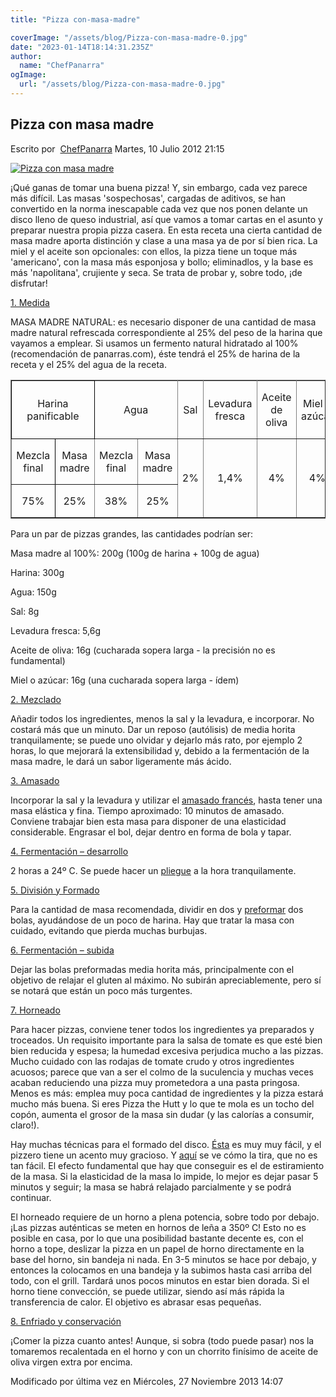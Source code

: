 ```yaml
---
title: "Pizza con-masa-madre"

coverImage: "/assets/blog/Pizza-con-masa-madre-0.jpg"
date: "2023-01-14T18:14:31.235Z"
author:
  name: "ChefPanarra"
ogImage:
  url: "/assets/blog/Pizza-con-masa-madre-0.jpg"
---
```


## Pizza con masa madre

Escrito por  [ChefPanarra](/web/20190104010434/http://www.panarras.com/index.php/home/recetas/panes-enriquecidos/itemlist/user/56-chefpanarra) Martes, 10 Julio 2012 21:15

[![Pizza con masa madre](https://web.archive.org/web/20190104010434im_/http://www.panarras.com/media/k2/items/cache/8fe3e0f34d3083cba6fe73d62a783d7f_L.jpg)](/web/20190104010434/http://www.panarras.com/media/k2/items/cache/8fe3e0f34d3083cba6fe73d62a783d7f_XL.jpg "Clic para vista previa de la imagen")

¡Qué ganas de tomar una buena pizza! Y, sin embargo, cada vez parece más difícil. Las masas 'sospechosas', cargadas de aditivos, se han convertido en la norma inescapable cada vez que nos ponen delante un disco lleno de queso industrial, así que vamos a tomar cartas en el asunto y preparar nuestra propia pizza casera. En esta receta una cierta cantidad de masa madre aporta distinción y clase a una masa ya de por sí bien rica. La miel y el aceite son opcionales: con ellos, la pizza tiene un toque más 'americano', con la masa más esponjosa y bollo; eliminadlos, y la base es más 'napolitana', crujiente y seca. Se trata de probar y, sobre todo, ¡de disfrutar!

[1\. Medida](/web/20190104010434/http://www.panarras.com/index.php/tecnica/las-fases-del-pan/medida)

MASA MADRE NATURAL: es necesario disponer de una cantidad de masa madre natural refrescada correspondiente al 25% del peso de la harina que vayamos a emplear. Si usamos un fermento natural hidratado al 100% (recomendación de panarras.com), éste tendrá el 25% de harina de la receta y el 25% del agua de la receta.

<table class="MsoTableGrid" style="border-collapse: collapse;" border="1" cellspacing="0" cellpadding="0"><tbody><tr><td style="width: 111.6pt; border: 1pt solid windowtext; padding: 0cm 5.4pt;" colspan="2" width="149"><p class="MsoNormal" style="text-align: center; line-height: normal;" align="center"><span style="font-size: 12pt;">Harina panificable</span></p></td><td style="width: 106.1pt; border-width: 1pt 1pt 1pt medium; border-style: solid solid solid none; border-color: windowtext windowtext windowtext -moz-use-text-color; -moz-border-top-colors: none; -moz-border-right-colors: none; -moz-border-bottom-colors: none; -moz-border-left-colors: none; -moz-border-image: none; padding: 0cm 5.4pt;" colspan="2" width="141"><p class="MsoNormal" style="text-align: center; line-height: normal;" align="center"><span style="font-size: 12pt;">Agua</span></p></td><td style="width: 54.6pt; border-width: 1pt 1pt 1pt medium; border-style: solid solid solid none; border-color: windowtext windowtext windowtext -moz-use-text-color; -moz-border-top-colors: none; -moz-border-right-colors: none; -moz-border-bottom-colors: none; -moz-border-left-colors: none; -moz-border-image: none; padding: 0cm 5.4pt;" width="73"><p class="MsoNormal" style="text-align: center; line-height: normal;" align="center"><span style="font-size: 12pt;">Sal</span></p></td><td style="width: 60.6pt; border-width: 1pt 1pt 1pt medium; border-style: solid solid solid none; border-color: windowtext windowtext windowtext -moz-use-text-color; -moz-border-top-colors: none; -moz-border-right-colors: none; -moz-border-bottom-colors: none; -moz-border-left-colors: none; -moz-border-image: none; padding: 0cm 5.4pt;" width="81"><p class="MsoNormal" style="text-align: center; line-height: normal;" align="center"><span style="font-size: 12pt;">Levadura fresca</span></p></td><td style="width: 51.55pt; border-width: 1pt 1pt 1pt medium; border-style: solid solid solid none; border-color: windowtext windowtext windowtext -moz-use-text-color; -moz-border-top-colors: none; -moz-border-right-colors: none; -moz-border-bottom-colors: none; -moz-border-left-colors: none; -moz-border-image: none; padding: 0cm 5.4pt;" width="69"><p class="MsoNormal" style="text-align: center; line-height: normal;" align="center"><span style="font-size: 12pt;">Aceite de oliva</span></p></td><td style="width: 51.55pt; border-width: 1pt 1pt 1pt medium; border-style: solid solid solid none; border-color: windowtext windowtext windowtext -moz-use-text-color; -moz-border-top-colors: none; -moz-border-right-colors: none; -moz-border-bottom-colors: none; -moz-border-left-colors: none; -moz-border-image: none; padding: 0cm 5.4pt;" width="69"><p class="MsoNormal" style="text-align: center; line-height: normal;" align="center"><span style="font-size: 12pt;">Miel o azúcar</span></p></td></tr><tr><td style="width: 56.85pt; border-right: 1pt solid windowtext; border-width: medium 1pt 1pt; border-style: none solid solid; border-color: -moz-use-text-color windowtext windowtext; -moz-border-top-colors: none; -moz-border-right-colors: none; -moz-border-bottom-colors: none; -moz-border-left-colors: none; -moz-border-image: none; padding: 0cm 5.4pt;" width="76"><p class="MsoNormal" style="text-align: center; line-height: normal;" align="center"><span style="font-size: 12pt;">Mezcla final</span></p></td><td style="width: 54.75pt; border-width: medium 1pt 1pt medium; border-style: none solid solid none; border-color: -moz-use-text-color windowtext windowtext -moz-use-text-color; padding: 0cm 5.4pt;" width="73"><p class="MsoNormal" style="text-align: center; line-height: normal;" align="center"><span style="font-size: 12pt;">Masa madre</span></p></td><td style="width: 53.4pt; border-width: medium 1pt 1pt medium; border-style: none solid solid none; border-color: -moz-use-text-color windowtext windowtext -moz-use-text-color; padding: 0cm 5.4pt;" width="71"><p class="MsoNormal" style="text-align: center; line-height: normal;" align="center"><span style="font-size: 12pt;">Mezcla final</span></p></td><td style="width: 52.7pt; border-width: medium 1pt 1pt medium; border-style: none solid solid none; border-color: -moz-use-text-color windowtext windowtext -moz-use-text-color; padding: 0cm 5.4pt;" width="70"><p class="MsoNormal" style="text-align: center; line-height: normal;" align="center"><span style="font-size: 12pt;">Masa madre</span></p></td><td style="width: 54.6pt; border-width: medium 1pt 1pt medium; border-style: none solid solid none; border-color: -moz-use-text-color windowtext windowtext -moz-use-text-color; padding: 0cm 5.4pt;" rowspan="2" width="73"><p class="MsoNormal" style="text-align: center; line-height: normal;" align="center"><span style="font-size: 12pt;">2%</span></p></td><td style="width: 60.6pt; border-width: medium 1pt 1pt medium; border-style: none solid solid none; border-color: -moz-use-text-color windowtext windowtext -moz-use-text-color; padding: 0cm 5.4pt;" rowspan="2" width="81"><p class="MsoNormal" style="text-align: center; line-height: normal;" align="center"><span style="font-size: 12pt;">1,4%</span></p></td><td style="width: 51.55pt; border-width: medium 1pt 1pt medium; border-style: none solid solid none; border-color: -moz-use-text-color windowtext windowtext -moz-use-text-color; padding: 0cm 5.4pt;" rowspan="2" width="69"><p class="MsoNormal" style="text-align: center; line-height: normal;" align="center"><span style="font-size: 12pt;">4%</span></p></td><td style="width: 51.55pt; border-width: medium 1pt 1pt medium; border-style: none solid solid none; border-color: -moz-use-text-color windowtext windowtext -moz-use-text-color; padding: 0cm 5.4pt;" rowspan="2" width="69"><p class="MsoNormal" style="text-align: center; line-height: normal;" align="center"><span style="font-size: 12pt;">4%</span></p></td></tr><tr><td style="width: 56.85pt; border-right: 1pt solid windowtext; border-width: medium 1pt 1pt; border-style: none solid solid; border-color: -moz-use-text-color windowtext windowtext; -moz-border-top-colors: none; -moz-border-right-colors: none; -moz-border-bottom-colors: none; -moz-border-left-colors: none; -moz-border-image: none; padding: 0cm 5.4pt;" width="76"><p class="MsoNormal" style="text-align: center; line-height: normal;" align="center"><span style="font-size: 12pt;">75%</span></p></td><td style="width: 54.75pt; border-width: medium 1pt 1pt medium; border-style: none solid solid none; border-color: -moz-use-text-color windowtext windowtext -moz-use-text-color; padding: 0cm 5.4pt;" width="73"><p class="MsoNormal" style="text-align: center; line-height: normal;" align="center"><span style="font-size: 12pt;">25%</span></p></td><td style="width: 53.4pt; border-width: medium 1pt 1pt medium; border-style: none solid solid none; border-color: -moz-use-text-color windowtext windowtext -moz-use-text-color; padding: 0cm 5.4pt;" width="71"><p class="MsoNormal" style="text-align: center; line-height: normal;" align="center"><span style="font-size: 12pt;">38%</span></p></td><td style="width: 52.7pt; border-width: medium 1pt 1pt medium; border-style: none solid solid none; border-color: -moz-use-text-color windowtext windowtext -moz-use-text-color; padding: 0cm 5.4pt;" width="70"><p class="MsoNormal" style="text-align: center; line-height: normal;" align="center"><span style="font-size: 12pt;">25%</span></p></td></tr></tbody></table>

Para un par de pizzas grandes, las cantidades podrían ser:

Masa madre al 100%: 200g (100g de harina + 100g de agua)

Harina: 300g

Agua: 150g

Sal: 8g

Levadura fresca: 5,6g

Aceite de oliva: 16g (cucharada sopera larga - la precisión no es fundamental)

Miel o azúcar: 16g (una cucharada sopera larga - ídem)

[2\. Mezclado](/web/20190104010434/http://www.panarras.com/index.php/tecnica/las-fases-del-pan/mezclado)

Añadir todos los ingredientes, menos la sal y la levadura, e incorporar. No costará más que un minuto. Dar un reposo (autólisis) de media horita tranquilamente; se puede uno olvidar y dejarlo más rato, por ejemplo 2 horas, lo que mejorará la extensibilidad y, debido a la fermentación de la masa madre, le dará un sabor ligeramente más ácido.

[3\. Amasado](/web/20190104010434/http://www.panarras.com/index.php/tecnica/las-fases-del-pan/amasado)

Incorporar la sal y la levadura y utilizar el [amasado francés](/web/20190104010434/http://www.panarras.com/index.php/tecnica/tecnicas-de-amasado/item/30-tecnicas-de-amasado-duro-lepard-y-bertinet), hasta tener una masa elástica y fina. Tiempo aproximado: 10 minutos de amasado. Conviene trabajar bien esta masa para disponer de una elasticidad considerable. Engrasar el bol, dejar dentro en forma de bola y tapar.

[4\. Fermentación – desarrollo](/web/20190104010434/http://www.panarras.com/index.php/tecnica/las-fases-del-pan/fermentacion-desarrollo)

2 horas a 24º C. Se puede hacer un [pliegue](/web/20190104010434/http://www.panarras.com/index.php/tecnica/tecnicas-de-amasado/item/42-plegados) a la hora tranquilamente.

[5\. División y Formado](/web/20190104010434/http://www.panarras.com/index.php/tecnica/las-fases-del-pan/formado)

Para la cantidad de masa recomendada, dividir en dos y [preformar](/web/20190104010434/http://www.panarras.com/index.php/tecnica/tecnicas-de-formado/item/45-preformado) dos bolas, ayudándose de un poco de harina. Hay que tratar la masa con cuidado, evitando que pierda muchas burbujas.

[6\. Fermentación – subida](/web/20190104010434/http://www.panarras.com/index.php/tecnica/las-fases-del-pan/fermentacion-subida)

Dejar las bolas preformadas media horita más, principalmente con el objetivo de relajar el gluten al máximo. No subirán apreciablemente, pero sí se notará que están un poco más turgentes.

[7\. Horneado](/web/20190104010434/http://www.panarras.com/index.php/tecnica/las-fases-del-pan/horneado)

Para hacer pizzas, conviene tener todos los ingredientes ya preparados y troceados. Un requisito importante para la salsa de tomate es que esté bien bien reducida y espesa; la humedad excesiva perjudica mucho a las pizzas. Mucho cuidado con las rodajas de tomate crudo y otros ingredientes acuosos; parece que van a ser el colmo de la suculencia y muchas veces acaban reduciendo una pizza muy prometedora a una pasta pringosa. Menos es más: emplea muy poca cantidad de ingredientes y la pizza estará mucho más buena. Si eres Pizza the Hutt y lo que te mola es un tocho del copón, aumenta el grosor de la masa sin dudar (y las calorías a consumir, claro!).

Hay muchas técnicas para el formado del disco. [Ésta](https://web.archive.org/web/20190104010434/http://www.youtube.com/watch?v=vYwMYF_cONw) es muy muy fácil, y el pizzero tiene un acento muy gracioso. Y [aquí](https://web.archive.org/web/20190104010434/http://www.youtube.com/watch?v=T_8C4e7UcpI&feature=relmfu) se ve cómo la tira, que no es tan fácil. El efecto fundamental que hay que conseguir es el de estiramiento de la masa. Si la elasticidad de la masa lo impide, lo mejor es dejar pasar 5 minutos y seguir; la masa se habrá relajado parcialmente y se podrá continuar.

El horneado requiere de un horno a plena potencia, sobre todo por debajo. ¡Las pizzas auténticas se meten en hornos de leña a 350º C! Esto no es posible en casa, por lo que una posibilidad bastante decente es, con el horno a tope, deslizar la pizza en un papel de horno directamente en la base del horno, sin bandeja ni nada. En 3-5 minutos se hace por debajo, y entonces la colocamos en una bandeja y la subimos hasta casi arriba del todo, con el grill. Tardará unos pocos minutos en estar bien dorada. Si el horno tiene convección, se puede utilizar, siendo así más rápida la transferencia de calor. El objetivo es abrasar esas pequeñas.

[8\. Enfriado y conservación](/web/20190104010434/http://www.panarras.com/index.php/tecnica/las-fases-del-pan/enfriado-y-conservacion)

¡Comer la pizza cuanto antes! Aunque, si sobra (todo puede pasar) nos la tomaremos recalentada en el horno y con un chorrito finísimo de aceite de oliva virgen extra por encima.

Modificado por última vez en Miércoles, 27 Noviembre 2013 14:07
